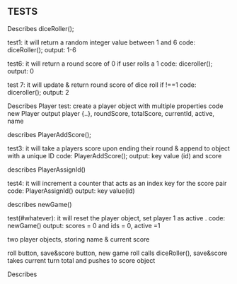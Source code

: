 ## TESTS

Describes diceRoller();

test1: it will return a random integer value between 1 and 6
code: diceRoller();
output: 1-6

test6: it will return a round score of 0 if user rolls a 1
code: diceroller();
output: 0

test 7: it will update & return round score of dice roll if !==1
code: diceroller();
output: 2

<!-- test6: when a user rolls a 1, it sets their round score to 0 and prompts to pass turn
code: diceRoller();
output: 0 -->

Describes Player
test: create a player object with multiple properties
code new Player
output player {..}, roundScore, totalScore, currentId, active, name



describes PlayerAddScore();

test3: it will take a players score upon ending their round & append to object with a unique ID
code: PlayerAddScore();
output: key value (id) and score


describes PlayerAssignId()

test4: it will increment a counter that acts as an index key for the score pair
code: PlayerAssignId()
output: key value(id)


describes newGame()

test(#whatever): it will reset the player object, set player 1 as active .
code: newGame()
output: scores = 0 and ids = 0, active =1




<!-- describes newGame()

test: it will create a player object & reset 
code: newGame()
code: player1 {} -->


<!-- proposed/future tests -->
<!-- test: it will create a player object with a name element
code: PlayerCreator
output: player1 {..} totalScore {..} -->

<!-- test: it will keep score across multiple rolls of diceRoller()
code: diceroller()
output: total of # rolled so far -->

two player objects, storing name & current score

roll button, save&score button, new game
roll calls diceRoller(), save&score takes current turn total and pushes to score object


Describes 